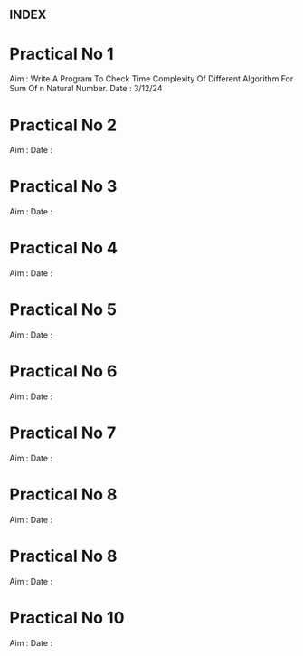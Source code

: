 ## INDEX

# Practical No 1
Aim : Write A Program To Check Time Complexity Of Different Algorithm For Sum Of n Natural Number.
Date : 3/12/24

# Practical No 2
Aim :
Date :

# Practical No 3
Aim :
Date :

# Practical No 4
Aim :
Date :

# Practical No 5
Aim :
Date :

# Practical No 6
Aim :
Date :

# Practical No 7
Aim :
Date :

# Practical No 8
Aim :
Date :

# Practical No 8
Aim :
Date :

# Practical No 10
Aim :
Date :


